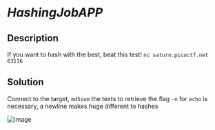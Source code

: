 # _HashingJobAPP_
## Description
If you want to hash with the best, beat this test!
`nc saturn.picoctf.net 63116`
## Solution
Connect to the target, `md5sum` the texts to retrieve the flag
`-n` for `echo` is necessary, a newline makes huge different to hashes

![image](https://user-images.githubusercontent.com/70738420/178332139-b1be2008-d3b2-4d74-8fc4-90b93698443c.png)